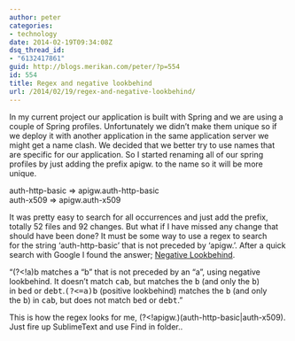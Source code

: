 ```yaml
---
author: peter
categories:
- technology
date: 2014-02-19T09:34:08Z
dsq_thread_id:
- "6132417861"
guid: http://blogs.merikan.com/peter/?p=554
id: 554
title: Regex and negative lookbehind
url: /2014/02/19/regex-and-negative-lookbehind/
---
```


In my current project our application is built with Spring and we are using a couple of Spring profiles. Unfortunately we didn&#8217;t make them unique so if we deploy it with another application in the same application server we might get a name clash. We decided that we better try to use names that are specific for our application. So I started renaming all of our spring profiles by just adding the prefix apigw. to the name so it will be more unique.

auth-http-basic => apigw.auth-http-basic  
auth-x509 => apigw.auth-x509

It was pretty easy to search for all occurrences and just add the prefix, totally 52 files and 92 changes. But what if I have missed any change that should have been done? It must be some way to use a regex to search for the string &#8216;auth-http-basic&#8217; that is not preceded by &#8216;apigw.&#8217;. After a quick search with Google I found the answer; [Negative Lookbehind](http://www.regular-expressions.info/lookaround.html).

&#8220;(?<!a)b matches a &#8220;b&#8221; that is not preceded by an &#8220;a&#8221;, using negative lookbehind. It doesn&#8217;t match <tt>cab</tt>, but matches the <tt>b</tt> (and only the <tt>b</tt>) in <tt>bed</tt> or <tt>debt</tt>.<tt>(?<=a)b</tt> (<wbr />positive lookbehind) matches the <tt>b</tt> (and only the <tt>b</tt>) in <tt>cab</tt>, but does not match <tt>bed</tt> or <tt>debt</tt>.&#8221;

This is how the regex looks for me, (?<!apigw.)(auth-http-basic|auth-x509). Just fire up SublimeText and use Find in folder..
